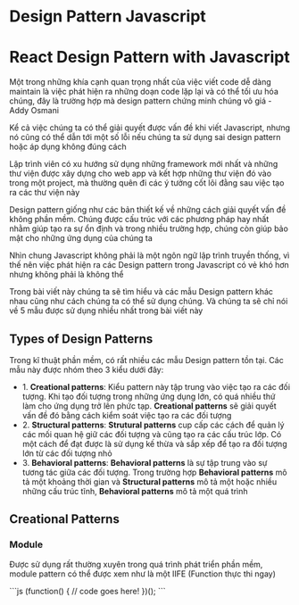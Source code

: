 # Design Pattern Javascript
<h1>React Design Pattern with Javascript</h1>
<p>Một trong những khía cạnh quan trọng nhất của việc viết code dễ dàng maintain là việc phát hiện ra những doạn code lặp lại và có thể tối ưu hóa chúng, đây là trường hợp mà design pattern chứng minh chúng vô giá - Addy Osmani</p>
<p>Kể cả việc chúng ta có thể giải quyết được vấn đề khi viết Javascript, nhưng nó cũng có thể dẫn tới một số lỗi nếu chúng ta sử dụng sai design pattern hoặc áp dụng không đúng cách</p>
<p>Lập trình viên có xu hướng sử dụng những framework mới nhất và những thư viện được xây dựng cho web app và kết hợp những thư viện đó vào trong một project, mà thường quên đi các ý tưởng cốt lõi đằng sau việc tạo ra các thư viện này</p>
<p>Design pattern giống như các bản thiết kế về những cách giải quyết vấn đề không phần mềm. Chúng được cấu trúc với các phương pháp hay nhất nhằm giúp tạo ra sự ổn định và trong nhiều trường hợp, chúng còn giúp bảo mật cho những ứng dụng của chúng ta</p>
<p>Nhìn chung Javascript không phải là một ngôn ngữ lập trình truyền thống, vì thế nên việc phát hiện ra các Design pattern trong Javascript có vẻ khó hơn nhưng không phải là không thể</p>

<p>Trong bài viết này chúng ta sẽ tìm hiểu và các mẫu Design pattern khác nhau cũng như cách chúng ta có thể sử dụng chúng. Và chúng ta sẽ chỉ nói về 5 mẫu được sử dụng nhiều nhất trong bài viết này</p>

<h2>Types of Design Patterns</h2>
<p>Trong kĩ thuật phần mềm, có rất nhiều các mẫu Design pattern tồn tại. Các mẫu này được nhóm theo 3 kiểu dưới đây:</p>
<ul>
  <li>1. <strong>Creational patterns</strong>: Kiểu pattern này tập trung vào việc tạo ra các đối tượng. Khi tạo đối tượng trong những ứng dụng lớn, có quá nhiều thứ làm cho ứng dụng trở lên phức tạp. <strong>Creational patterns</strong> sẽ giải quyết vấn đề đó bằng cách kiểm soát việc tạo ra các đối tượng </li>
  <li>2. <strong>Structural patterns</strong>: <strong>Strutural patterns</strong> cup cấp các cách để quản lý các mối quan hệ giữ các đối tượng và cũng tạo ra các cấu trúc lớp. Có một cách để đạt được là sử dụng kế thừa và sắp xếp để tạo ra đối tượng lớn từ các đối tượng nhỏ</li>
  <li>3. <strong>Behavioral patterns</strong>: <strong>Behavioral patterns</strong> là sự tập trung vào sự tương tác giữa các đối tượng. Trong trường hợp <strong>Behavioral patterns</strong> mô tả một khoảng thời gian và <strong>Structural patterns</strong> mô tả một hoặc nhiều những cấu trúc tĩnh, <strong>Behavioral patterns</strong> mô tả một quá trình</li>
</ul>

<h2>Creational Patterns</h2>
<h3>Module</h3>

<p>Được sử dụng rất thường xuyên trong quá trình phát triển phần mềm, module pattern có thể được xem như là một IIFE (Function thực thi ngay)</p>
```js
(function() {
  // code goes here!
})();
```
